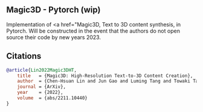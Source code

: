 ## Magic3D - Pytorch (wip)

Implementation of <a href="Magic3D, Text to 3D content synthesis, in Pytorch. Will be constructed in the event that the authors do not open source their code by new years 2023.

## Citations

```bibtex
@article{Lin2022Magic3DHT,
    title   = {Magic3D: High-Resolution Text-to-3D Content Creation},
    author  = {Chen-Hsuan Lin and Jun Gao and Luming Tang and Towaki Takikawa and Xiaohui Zeng and Xun Huang and Karsten Kreis and Sanja Fidler and Ming-Yu Liu and Tsung-Yi Lin},
    journal = {ArXiv},
    year    = {2022},
    volume  = {abs/2211.10440}
}
```
